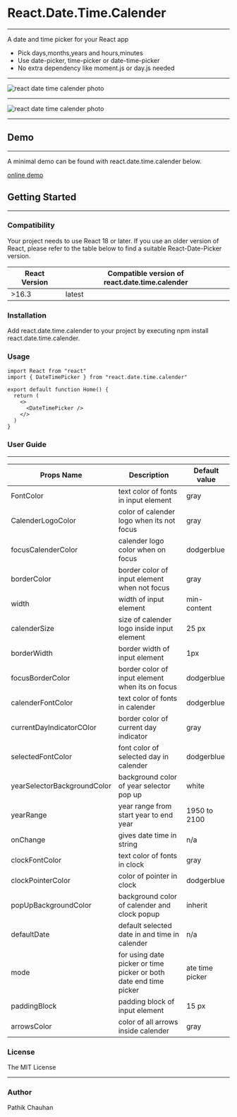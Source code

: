 # React.Date.Time.Calender

---

A date and time picker for your React app

- Pick days,months,years and hours,minutes
- Use date-picker, time-picker or date-time-picker
- No extra dependency like moment.js or day.js needed

---

![react date time calender photo](/Image//image-2.png)

---

![react date time calender photo](/Image//image-1.png)

---
## Demo

---

A minimal demo can be found with react.date.time.calender below.

[online demo](https://demo-react-date-time-calender-git-main-pathik1712.vercel.app/)

## Getting Started

---

### Compatibility

Your project needs to use React 18 or later. If you use an older version of React, please refer to the table below to find a suitable React-Date-Picker version.

| React Version | Compatible version of react.date.time.calender |
| ------------- | ---------------------------------------------- |
| >16.3         | latest                                         |

### Installation

Add react.date.time.calender to your project by executing npm install react.date.time.calender.

### Usage

```tsx
import React from "react"
import { DateTimePicker } from "react.date.time.calender"

export default function Home() {
  return (
    <>
      <DateTimePicker />
    </>
  )
}
```

### User Guide

---

| Props Name                  | Description                                                       | Default value   |
| --------------------------- | ----------------------------------------------------------------- | --------------- |
| FontColor                   | text color of fonts in input element                              | gray            |
| CalenderLogoColor           | color of calender logo when its not focus                         | gray            |
| focusCalenderColor          | calender logo color when on focus                                 | dodgerblue      |
| borderColor                 | border color of input element when not focus                      | gray            |
| width                       | width of input element                                            | min-content     |
| calenderSize                | size of calender logo inside input element                        | 25 px           |
| borderWidth                 | border width of input element                                     | 1px             |
| focusBorderColor            | border color of input element when its on focus                   | dodgerblue      |
| calenderFontColor           | text color of fonts in calender                                   | dodgerblue      |
| currentDayIndicatorCOlor    | border color of current day indicator                             | gray            |
| selectedFontColor           | font color of selected day in calender                            | dodgerblue      |
| yearSelectorBackgroundColor | background color of year selector pop up                          | white           |
| yearRange                   | year range from start year to end year                            | 1950 to 2100    |
| onChange                    | gives date time in string                                         | n/a             |
| clockFontColor              | text color of fonts in clock                                      | gray            |
| clockPointerColor           | color of pointer in clock                                         | dodgerblue      |
| popUpBackgroundColor        | background color of calender and clock popup                      | inherit         |
| defaultDate                 | default selected date in and time in calender                     | n/a             |
| mode                        | for using date picker or time picker or both date end time picker | ate time picker |
| paddingBlock                | padding block of input element                                    | 15 px           |
| arrowsColor                 | color of all arrows inside calender                               | gray            |

### License

The MIT License

---

### Author

Pathik Chauhan
